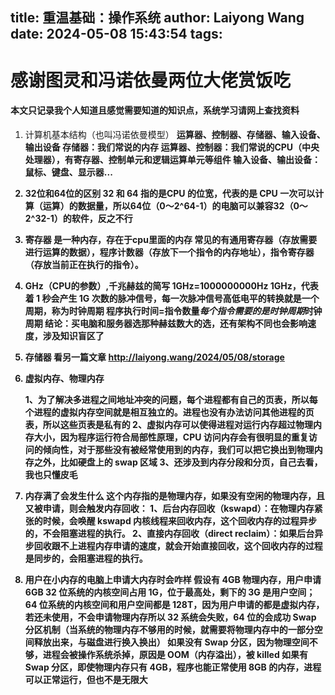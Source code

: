 title: 重温基础：操作系统
author: Laiyong Wang
date: 2024-05-08 15:43:54
tags:
---
# 感谢图灵和冯诺依曼两位大佬赏饭吃
#### 本文只记录我个人知道且感觉需要知道的知识点，系统学习请网上查找资料

1. 计算机基本结构（也叫冯诺依曼模型）
	<b>运算器、控制器、存储器、输入设备、输出设备<b>
    存储器：我们常说的内存
    运算器、控制器：我们常说的CPU（中央处理器），有寄存器、控制单元和逻辑运算单元等组件
    输入设备、输出设备：鼠标、键盘、显示器...
    
2. 32位和64位的区别
	32 和 64 指的是CPU 的位宽，代表的是 CPU 一次可以计算（运算）的数据量，所以64位（0～2^64-1）的电脑可以兼容32（0～2^32-1）的软件，反之不行

3. 寄存器
	是一种内存，存在于cpu里面的内存
    常见的有通用寄存器（存放需要进行运算的数据），程序计数器（存放下一个指令的内存地址），指令寄存器（存放当前正在执行的指令）。
    
4. GHz（CPU的参数）,千兆赫兹的简写
	1GHz=1000000000Hz
	1GHz，代表着 1 秒会产生 1G 次数的脉冲信号，每一次脉冲信号高低电平的转换就是一个周期，称为时钟周期
    程序执行时间=指令数量*每个指令需要的是时钟周期*时钟周期
    结论：买电脑和服务器选那种赫兹数大的选，还有架构不同也会影响速度，涉及知识盲区了
    
5. 存储器
  看另一篇文章
  http://laiyong.wang/2024/05/08/storage
6. 虚拟内存、物理内存

   1、为了解决多进程之间地址冲突的问题，每个进程都有自己的页表，所以每个进程的虚拟内存空间就是相互独立的。进程也没有办法访问其他进程的页表，所以这些页表是私有的
   2、虚拟内存可以使得进程对运行内存超过物理内存大小，因为程序运行符合局部性原理，CPU 访问内存会有很明显的重复访问的倾向性，对于那些没有被经常使用到的内存，我们可以把它换出到物理内存之外，比如硬盘上的 swap 区域
   3、还涉及到内存分段和分页，自己去看，我也只懂皮毛
  
7. 内存满了会发生什么
  这个内存指的是物理内存，如果没有空闲的物理内存，且又被申请，则会触发内存回收：
  1、后台内存回收（kswapd）：在物理内存紧张的时候，会唤醒 kswapd 内核线程来回收内存，这个回收内存的过程异步的，不会阻塞进程的执行。
  2、直接内存回收（direct reclaim）：如果后台异步回收跟不上进程内存申请的速度，就会开始直接回收，这个回收内存的过程是同步的，会阻塞进程的执行。

8. 用户在小内存的电脑上申请大内存时会咋样
  假设有 4GB 物理内存，用户申请 6GB
  32 位系统的内核空间占用 1G，位于最高处，剩下的 3G 是用户空间；64 位系统的内核空间和用户空间都是 128T，因为用户申请的都是虚拟内存，若还未使用，不会申请物理内存所以 32 系统会失败，64 位的会成功
  Swap 分区机制（当系统的物理内存不够用的时候，就需要将物理内存中的一部分空间释放出来，与磁盘进行换入换出）
  如果没有 Swap 分区，因为物理空间不够，进程会被操作系统杀掉，原因是 OOM（内存溢出），被 killed
  如果有 Swap 分区，即使物理内存只有 4GB，程序也能正常使用 8GB 的内存，进程可以正常运行，但也不是无限大
  
  